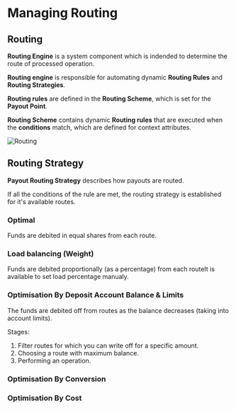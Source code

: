 # Managing Routing

## Routing

**Routing Engine** is a system component which is indended to determine the route of processed operation.

**Routing engine** is responsible for automating dynamic **Routing Rules** and **Routing Strategies**.
    
**Routing rules** are defined in the **Routing Scheme**, which is set for the **Payout Point**.

**Routing Scheme** contains dynamic **Routing rules** that are executed when the **conditions** match, which are defined for context attributes.

![Routing](images/routing_general_diagram.png)

## Routing Strategy

**Payout Routing Strategy** describes how payouts are routed.

If all the conditions of the rule are met, the routing strategy is established for  it's available routes.

### Optimal

Funds are debited in equal shares from each route.

### Load balancing (Weight)

Funds are debited proportionally (as a percentage) from each routeIt is available to set load percentage manualy.

### Optimisation By Deposit Account Balance & Limits

The funds are debited off  from routes as the balance decreases (taking into account limits). 

Stages: 

1. Filter routes for which you can write off for a specific amount. 
2. Choosing a route with maximum balance. 
3. Performing an operation.

### Optimisation By Conversion

### Optimisation By Cost
